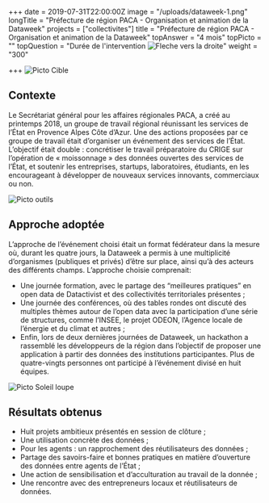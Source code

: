+++
date = 2019-07-31T22:00:00Z
image = "/uploads/dataweek-1.png"
longTitle = "Préfecture de région PACA - Organisation et animation de la Dataweek"
projects = ["collectivites"]
title = "Préfecture de région PACA - Organisation et animation de la Dataweek"
topAnswer = "4 mois"
topPicto = ""
topQuestion = "Durée de l'intervention ![Fleche vers la droite](/images/white-dotted-arrow.svg)"
weight = "300"

+++
![Picto Cible](/images/target.svg)

## Contexte

Le Secrétariat général pour les affaires régionales PACA, a créé au printemps 2018, un groupe de travail régional réunissant les services de l’État en Provence Alpes Côte d’Azur. Une des actions proposées par ce groupe de travail était d’organiser un événement des services de l’État. L’objectif était double : concrétiser le travail préparatoire du CRIGE sur l’opération de « moissonnage » des données ouvertes des services de l’État, et soutenir les entreprises, startups, laboratoires, étudiants, en les encourageant à développer de nouveaux services innovants, commerciaux ou non.

![Picto outils](/images/tools.svg)

## Approche adoptée

  
L’approche de l’événement choisi était un format fédérateur dans la mesure où, durant les quatre jours, la Dataweek a permis à une multiplicité d’organismes (publiques et privés) d’être sur place, ainsi qu’à des acteurs des différents champs. L’approche choisie comprenait:

* Une journée formation, avec le partage des “meilleures pratiques” en open data de Datactivist et des collectivités territoriales présentes ;
* Une journée des conférences, où des tables rondes ont discuté des multiples thèmes autour de l’open data avec la participation d’une série de structures, comme l’INSEE, le projet ODEON, l’Agence locale de l’énergie et du climat et autres ;
* Enfin, lors de deux dernières journées de Dataweek, un hackathon a rassemblé les développeurs de la région dans l’objectif de proposer une application à partir des données des institutions participantes. Plus de quatre-vingts personnes ont participé à l’événement divisé en huit équipes.

![Picto Soleil loupe](/images/search-sun.svg)

## Résultats obtenus

* Huit projets ambitieux présentés en session de clôture ;
* Une utilisation concrète des données ;
* Pour les agents : un rapprochement des réutilisateurs des données ;
* Partage des savoirs-faire et bonnes pratiques en matière d’ouverture des données entre agents de l’État ;
* Une action de sensibilisation et d’acculturation au travail de la donnée ;
* Une rencontre avec des entrepreneurs locaux et réutilisateurs de données.